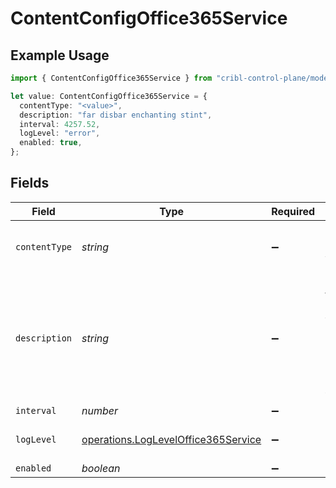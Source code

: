 # ContentConfigOffice365Service

## Example Usage

```typescript
import { ContentConfigOffice365Service } from "cribl-control-plane/models/operations";

let value: ContentConfigOffice365Service = {
  contentType: "<value>",
  description: "far disbar enchanting stint",
  interval: 4257.52,
  logLevel: "error",
  enabled: true,
};
```

## Fields

| Field                                                                                       | Type                                                                                        | Required                                                                                    | Description                                                                                 |
| ------------------------------------------------------------------------------------------- | ------------------------------------------------------------------------------------------- | ------------------------------------------------------------------------------------------- | ------------------------------------------------------------------------------------------- |
| `contentType`                                                                               | *string*                                                                                    | :heavy_minus_sign:                                                                          | Office 365 Services API Content Type                                                        |
| `description`                                                                               | *string*                                                                                    | :heavy_minus_sign:                                                                          | If interval type is minutes the value entered must evenly divisible by 60 or save will fail |
| `interval`                                                                                  | *number*                                                                                    | :heavy_minus_sign:                                                                          | N/A                                                                                         |
| `logLevel`                                                                                  | [operations.LogLevelOffice365Service](../../models/operations/logleveloffice365service.md)  | :heavy_minus_sign:                                                                          | Collector runtime Log Level                                                                 |
| `enabled`                                                                                   | *boolean*                                                                                   | :heavy_minus_sign:                                                                          | N/A                                                                                         |